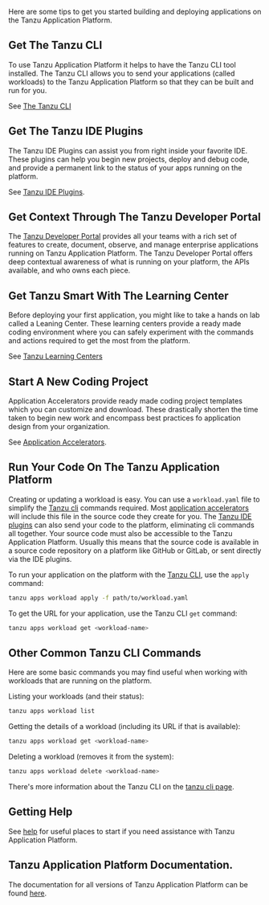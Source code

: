 Here are some tips to get you started building and deploying applications on the Tanzu Application Platform.

## Get The Tanzu CLI

To use Tanzu Application Platform it helps to have the Tanzu CLI tool installed. The Tanzu CLI allows you to send your applications (called workloads) to the Tanzu Application Platform so that they can be built and run for you.

See [The Tanzu CLI](tanzu-cli.md)

## Get The Tanzu IDE Plugins

The Tanzu IDE Plugins can assist you from right inside your favorite IDE. These plugins can help you begin new projects, deploy and debug code, and provide a permanent link to the status of your apps running on the platform.

See [Tanzu IDE Plugins](ide-plugins.md).

## Get Context Through The Tanzu Developer Portal

The [Tanzu Developer Portal](tanzu-developer-portal.md) provides all your teams with a rich set of features to create, document, observe, and manage enterprise applications running on Tanzu Application Platform. The Tanzu Developer Portal offers deep contextual awareness of what is running on your platform, the APIs available, and who owns each piece.

## Get Tanzu Smart With The Learning Center

Before deploying your first application, you might like to take a hands on lab called a Leaning Center. These learning centers provide a ready made coding environment where you can safely experiment with the commands and actions required to get the most from the platform.

See [Tanzu Learning Centers](learning-centers.md)

## Start A New Coding Project

Application Accelerators provide ready made coding project templates which you can customize and download. These drastically shorten the time taken to begin new work and encompass best practices fo application design from your organization.

See [Application Accelerators](accelerators.md).

## Run Your Code On The Tanzu Application Platform

Creating or updating a workload is easy. You can use a `workload.yaml` file to simplify the [Tanzu cli](tanzu-cli.md) commands required. Most [application accelerators](accelerators.md) will include this file in the source code they create for you. The [Tanzu IDE plugins](ide-plugins.md) can also send your code to the platform, eliminating cli commands all together. Your source code must also be accessible to the Tanzu Application Platform. Usually this means that the source code is available in a source code repository on a platform like GitHub or GitLab, or sent directly via the IDE plugins.

To run your application on the platform with the [Tanzu CLI](tanzu-cli.md), use the `apply` command:

```bash
tanzu apps workload apply -f path/to/workload.yaml
```

To get the URL for your application, use the Tanzu CLI `get` command:

```bash
tanzu apps workload get <workload-name>
```

## Other Common Tanzu CLI Commands

Here are some basic commands you may find useful when working with workloads that are running on the platform.

Listing your workloads (and their status):

```bash
tanzu apps workload list
```

Getting the details of a workload (including its URL if that is available):

```bash
tanzu apps workload get <workload-name>
```

Deleting a workload (removes it from the system):

```bash
tanzu apps workload delete <workload-name>
```

There's more information about the Tanzu CLI on the [tanzu cli page](tanzu-cli.md).

## Getting Help

See [help](help.md) for useful places to start if you need assistance with Tanzu Application Platform.

## Tanzu Application Platform Documentation.

The documentation for all versions of Tanzu Application Platform can be found [here](https://docs.vmware.com/en/VMware-Tanzu-Application-Platform/index.html).